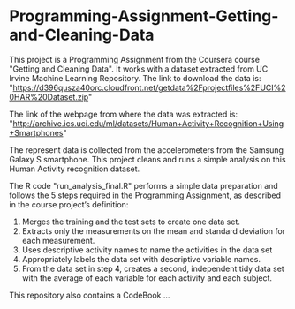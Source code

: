 # Programming-Assignment-Getting-and-Cleaning-Data

This project is a Programming Assignment from the Coursera course "Getting and Cleaning Data". It works with a dataset extracted from UC Irvine Machine Learning Repository. The link to download the data is: 
"https://d396qusza40orc.cloudfront.net/getdata%2Fprojectfiles%2FUCI%20HAR%20Dataset.zip"

The link of the webpage from where the data was extracted is:
"http://archive.ics.uci.edu/ml/datasets/Human+Activity+Recognition+Using+Smartphones"

The represent data is collected from the accelerometers from the Samsung Galaxy S smartphone. This project cleans and runs a simple analysis on this Human Activity recognition dataset.

The R code "run_analysis_final.R" performs a simple data preparation and follows the 5 steps required in the Programming Assignment, as described in the course project’s definition:

1. Merges the training and the test sets to create one data set.
2. Extracts only the measurements on the mean and standard deviation for each measurement. 
3. Uses descriptive activity names to name the activities in the data set
4. Appropriately labels the data set with descriptive variable names. 
5. From the data set in step 4, creates a second, independent tidy data set with the average of each variable for each activity and each subject.

This repository also contains a CodeBook ...
